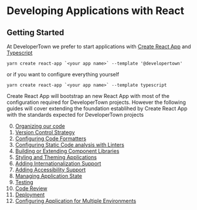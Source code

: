 # Developing Applications with React

## Getting Started

At DeveloperTown we prefer to start applications with [Create React App](https://create-react-app.dev/docs/getting-started/) and [Typescript](./languages.md)

```
yarn create react-app `<your app name>` --template '@developertown'
```

or if you want to configure everything yourself

```
yarn create react-app `<your app name>` --template typescript
```

Create React App will bootstrap an new React App with most of the configuration required for DeveloperTown projects. However the following guides will cover extending the foundation establihed by Create React App with the standards expected for DeveloperTown projects

0. [Organizing our code](./code-organization.md)
1. [Version Control Strategy](./version-control.md)
2. [Configuring Code Formatters](./formatting.md)
3. [Configuring Static Code analysis with Linters](./linting.md)
4. [Building or Extending Component Libraries](./component-libraries.md)
5. [Styling and Theming Applications](./styling.md)
6. [Adding Internationalization Support](./i18n.md)
7. [Adding Accessibility Support](./a11y.md)
8. [Managing Application State](./state-management.md)
9. [Testing](./testing.md)
10. [Code Review](./code-review.md)
11. [Deployment](./deployment.md)
12. [Configuring Application for Multiple Environments](./environments.md)
